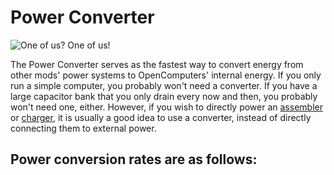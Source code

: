 # Power Converter

![One of us? One of us!](oredict:oc:powerConverter)

The Power Converter serves as the fastest way to convert energy from other mods' power systems to OpenComputers' internal energy. If you only run a simple computer, you probably won't need a converter. If you have a large capacitor bank that you only drain every now and then, you probably won't need one, either. However, if you wish to directly power an [assembler](assembler.md) or [charger](charger.md), it is usually a good idea to use a converter, instead of directly connecting them to external power.

Power conversion rates are as follows: 
- 